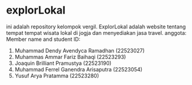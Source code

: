 # explorLokal
ini adalah repository kelompok vergil. ExplorLokal adalah website tentang tempat tempat wisata lokal di jogja dan menyediakan jasa travel.
anggota: 
Member name and student ID:
1. Muhammad Dendy Avendyca Ramadhan (22523027) 
2. Muhammas Ammar Fariz Baihaqi (22523293) 
3. Joaquin​ Brilliant Pramustya (22523190)
4. Muhammad Ferrel Ganendra Arisaputra (22523054)
5. Yusuf Arya Pratamma (22523280)
